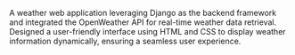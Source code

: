 A weather web application leveraging Django as the backend framework and integrated the OpenWeather API for real-time weather data retrieval. Designed a user-friendly interface using HTML and CSS to display weather information dynamically, ensuring a seamless user experience.
